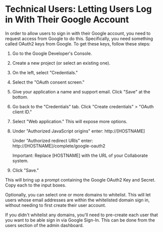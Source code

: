 # Technical Users: Letting Users Log in With Their Google Account

In order to allow users to sign in with their Google account, you need to request access from Google to do this. Specifically, you need something called OAuth2 keys from Google. To get these keys, follow these steps:

1. Go to the Google Developer's Console.
2. Create a new project \(or select an existing one\).
3. On the left, select "Credentials."
4. Select the "OAuth consent screen."
5. Give your application a name and support email. Click "Save" at the bottom.
6. Go back to the "Credentials" tab. Click "Create credentials" &gt; "OAuth client ID."
7. Select "Web application." This will expose more options.
8. Under "Authorized JavaScript origins" enter: http://\[HOSTNAME\]

   Under "Authorized redirect URIs" enter: http://\[HOSTNAME\]/complete/google-oauth2 

   Important: Replace \[HOSTNAME\] with the URL of your Collaborate system.

9. Click "Save."

This will bring up a prompt containing the Google OAuth2 Key and Secret. Copy each to the input boxes.

Optionally, you can select one or more domains to whitelist. This will let users whose email addresses are within the whitelisted domain sign in, without needing to first create their user account.

If you didn't whitelist any domains, you'll need to pre-create each user that you want to be able sign in via Google Sign-In. This can be done from the users section of the admin dashboard.


